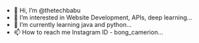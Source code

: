 - 👋 Hi, I’m @thetechbabu
- 👀 I’m interested in Website Development, APIs, deep learning...
- 🌱 I’m currently learning java and python...
- 📫 How to reach me Instagram ID - bong_camerion...

<!---
thetechbabu/thetechbabu is a ✨ special ✨ repository because its `README.md` (this file) appears on your GitHub profile.
You can click the Preview link to take a look at your changes.
--->
